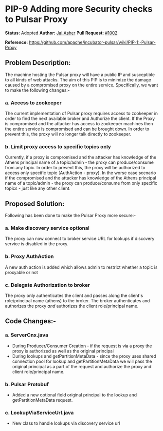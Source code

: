 # PIP-9 Adding more Security checks to Pulsar Proxy
**Status:** Adopted
**Author:** [Jai Asher](https://github.com/Jai1)
**Pull Request:** [#1002](https://github.com/apache/incubator-pulsar/pull/1002)

**Reference:** https://github.com/apache/incubator-pulsar/wiki/PIP-1:-Pulsar-Proxy

## Problem Description:
The machine hosting the Pulsar proxy will have a public IP and susceptible to all kinds of web attacks. The aim of this PIP is to minimize the damage caused by a compromised proxy on the entire service. Specifically, we want to make the following changes:-

### a. Access to zookeeper
The current implementation of Pulsar proxy requires access to zookeeper in order to find the next available broker and Authorize the client. If the Proxy is compromised and the attacker has access to zookeeper machines then the entire service is compromised and can be brought down. In order to prevent this, the proxy will no longer talk directly to zookeeper. 

### b. Limit proxy access to specific topics only
Currently, if a proxy is compromised and the attacker has knowledge of the Athens principal name of a topic/admin - the proxy can produce/consume from any topic. In order to prevent this, the proxy will be authorized to access only specific topic (AuthAction - proxy). In the worse case scenario if the compromised and the attacker has knowledge of the Athens principal name of a topic/admin - the proxy can produce/consume from only specific topics - just like any other client.

## Proposed Solution:
Following has been done to make the Pulsar Proxy more secure:-

### a. Make discovery service optional 
The proxy can now connect to broker service URL for lookups if discovery service is disabled in the proxy.

### b. Proxy AuthAction
A new auth action is added which allows admin to restrict whether a topic is proxyable or not

### c. Delegate Authorization to broker
The proxy only authenticates the client and passes along the client's role/principal name (athens) to the broker. The broker authenticates and authorizes the proxy _and_ authorizes the client role/principal name.

## Code Changes:-
### a. ServerCnx.java
   - During Producer/Consumer Creation - if the request is via a proxy the proxy is authorized as well as the original principal
   - During lookups and getPartitionMetaData - since the proxy uses shared connection pool for lookup and getPartitionMetaData we will pass the original principal as a part of the request and authorize the proxy and client role/principal name.
### b. Pulsar Protobuf
   - Added a new optional field original principal to the lookup and getPartitionMetaData request.
### c. LookupViaServiceUrl.java
   - New class to handle lookups via discovery service url


